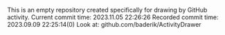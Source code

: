 This is an empty repository created specifically for drawing by GitHub activity.
Current commit time: 2023.11.05 22:26:26
Recorded commit time: 2023.09.09 22:25:14(0)
Look at: github.com/baderik/ActivityDrawer
